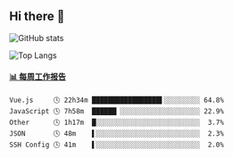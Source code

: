 ## Hi there 👋

![GitHub stats](https://github-readme-stats.orilight.top/api?username=orilights)

![Top Langs](https://github-readme-stats.orilight.top/api/top-langs/?username=orilights&layout=compact)

<!-- waka-box start -->
#### <a href="https://gist.github.com/92c8d5b388768c10efcba86e82b7c4fb" target="_blank">📊 每周工作报告</a>
```text
Vue.js     🕓 22h34m █████████████████▌░░░░░░░░░ 64.8%
JavaScript 🕓 7h58m  ██████▏░░░░░░░░░░░░░░░░░░░░ 22.9%
Other      🕓 1h17m  █░░░░░░░░░░░░░░░░░░░░░░░░░░  3.7%
JSON       🕓 48m    ▌░░░░░░░░░░░░░░░░░░░░░░░░░░  2.3%
SSH Config 🕓 41m    ▌░░░░░░░░░░░░░░░░░░░░░░░░░░  2.0%
```
<!-- Powered by https://github.com/journey-ad/waka-box-go . -->
<!-- waka-box end -->

